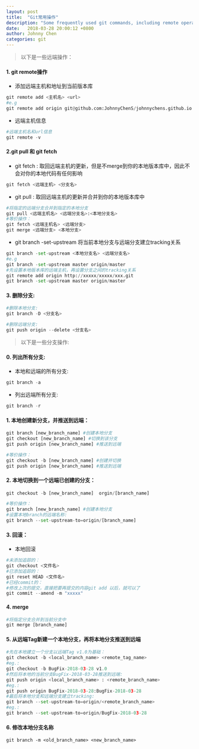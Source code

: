 ```yaml
---
layout: post
title:  "Git常用操作"
description: "Some frequently used git commands, including remote operations and branch operations. -- 常用的一些git操作命令，包括远端操作和分支操作。"
date:   2018-03-28 20:00:12 +0800
author: Johnny Chen
categories: git
---
```

>以下是一些远端操作：

#### 1. git remote操作
- 添加远端主机和地址到当前版本库

```python
git remote add <主机名> <url>
#e.g
git remote add origin git@github.com:JohnnyChenS/johnnychens.github.io.git
```

- 远端主机信息

```python
#远端主机名和url信息
git remote -v 
```

#### 2.git pull 和 git fetch
- git fetch : 取回远端主机的更新，但是不merge到你的本地版本库中，因此不会对你的本地代码有任何影响

```python
git fetch <远端主机> <分支名>
```

-  git pull : 取回远端主机的更新并合并到你的本地版本库中

```python
#将指定的远端分支合并到指定的本地分支
git pull <远端主机名> <远端分支名>:<本地分支名> 
#等价操作：
git fetch <远端主机名> <远端分支>
git merge <远端分支> <本地分支>
```

- git branch -set-upstream 将当前本地分支与远端分支建立tracking关系

```python
git branch -set-upstream <本地分支名> <远端分支名>
#e.g
git branch -set-upstream master origin/master
#先设置本地版本库的远端主机，再设置分支之间的tracking关系
git remote add origin http://xxxxx/xxxxx/xxx.git
git branch -set-upstream master origin/master
```
#### 3. 删除分支: 
```python
#删除本地分支:
git branch -D <分支名>

#删除远端分支:
git push origin --delete <分支名>
```

> 以下是一些分支操作:

#### 0. 列出所有分支:
- 本地和远端的所有分支:
```python
git branch -a
```

- 列出远端所有分支:
```python
git branch -r
```

#### 1. 本地创建新分支，并推送到远端：
```python
git branch [new_branch_name] #创建本地分支
git checkout [new_branch_name] #切换到该分支
git push origin [new_branch_name] #推送到远端

#等价操作：
git checkout -b [new_branch_name] #创建并切换
git push origin [new_branch_name] #推送到远端
```

#### 2. 本地切换到一个远端已创建的分支：
```python
git checkout -b [new_branch_name]  orgin/[branch_name]

#等价操作：
git branch [new_branch_name] #创建本地分支
#设置本地branch的远端名称:
git branch --set-upstream-to=origin/[branch_name]
```

#### 3. 回滚：
- 本地回滚

```python
#未添加追踪的：
git checkout <文件名>
#已添加追踪的：
git reset HEAD <文件名>
#已经commit的：
#修改上次的提交，直接把要再提交的内容git add 以后，就可以了
git commit --amend -m "xxxxx"
```

#### 4. merge

```python
#将指定分支合并到当前分支中
git merge [branch_name] 
```

#### 5. 从远端Tag新建一个本地分支，再将本地分支推送到远端
```python
#先在本地建立一个分支以远端Tag v1.0为基础：
git checkout -b <local_branch_name> <remote_tag_name>
#eg.: 
git checkout -b BugFix-2018-03-28 v1.0
#然后将本地的当前分支BugFix-2018-03-28推送到远端:
git push origin <local_branch_name> : <remote_branch_name>
#eg.:
git push origin BugFix-2018-03-28:BugFix-2018-03-28
#最后将本地分支和远端分支建立tracking:
git branch --set-upstream-to=origin/<remote_branch_name>
#eg.:
git branch --set-upstream-to=origin/BugFix-2018-03-28
```

#### 6. 修改本地分支名称
```
git branch -m <old_branch_name> <new_branch_name>
```